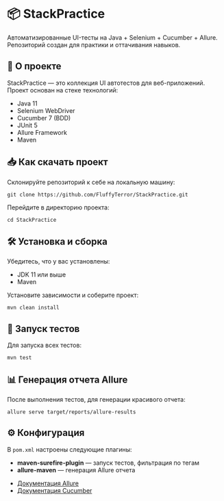 <!DOCTYPE html>
<html lang="ru">
<head>
    <meta charset="UTF-8">
</head>
<body>
    <h1>📦 StackPractice</h1>
    <p>
        Автоматизированные UI-тесты на Java + Selenium + Cucumber + Allure. Репозиторий создан для практики и оттачивания навыков.
    </p>
    <h2>📌 О проекте</h2>
    <p>
        StackPractice — это коллекция UI автотестов для веб-приложений. Проект основан на стекe технологий:
    </p>
    <ul>
        <li>Java 11</li>
        <li>Selenium WebDriver</li>
        <li>Cucumber 7 (BDD)</li>
        <li>JUnit 5</li>
        <li>Allure Framework</li>
        <li>Maven</li>
    </ul>
    <h2>📥 Как скачать проект</h2>
    <p>Склонируйте репозиторий к себе на локальную машину:</p>
    <pre><code>git clone https://github.com/FluffyTerror/StackPractice.git</code></pre>
    <p>Перейдите в директорию проекта:</p>
    <pre><code>cd StackPractice</code></pre>
    <h2>🛠️ Установка и сборка</h2>
    <p>Убедитесь, что у вас установлены:</p>
    <ul>
        <li>JDK 11 или выше</li>
        <li>Maven</li>
    </ul>
    <p>Установите зависимости и соберите проект:</p>
    <pre><code>mvn clean install</code></pre>
    <h2>🚀 Запуск тестов</h2>
    <p>Для запуска всех тестов:</p>
    <pre><code>mvn test</code></pre>
    <h2>📊 Генерация отчета Allure</h2>
    <p>После выполнения тестов, для генерации красивого отчета:</p>
    <pre><code>allure serve target/reports/allure-results</code></pre>
    </code></pre>
    <h2>⚙️ Конфигурация</h2>
    <p>В <code>pom.xml</code> настроены следующие плагины:</p>
    <ul>
        <li><strong>maven-surefire-plugin</strong> — запуск тестов, фильтрация по тегам</li>
        <li><strong>allure-maven</strong> — генерация Allure отчета</li>
    </ul>
    <ul>
        <li><a href="https://docs.qameta.io/allure/" target="_blank">Документация Allure</a></li>
        <li><a href="https://cucumber.io/docs/guides/10-minute-tutorial/" target="_blank">Документация Cucumber</a></li>
    </ul>
</body>
</html>
